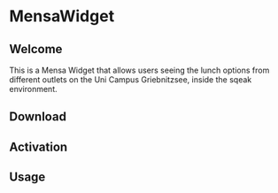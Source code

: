 # MensaWidget
## Welcome

This is a Mensa Widget that allows users seeing the lunch options from different outlets on the Uni Campus Griebnitzsee, inside the sqeak environment.

## Download

## Activation

## Usage
